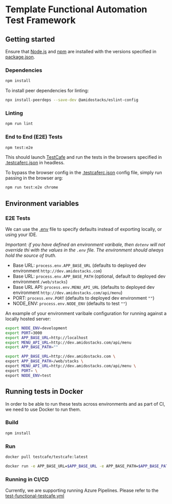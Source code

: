 # Template Functional Automation Test Framework

## Getting started

Ensure that [Node.js](https://nodejs.org/) and [npm](https://www.npmjs.com/) are installed with the versions specified in [package.json](./package.json).

### Dependencies

```bash
npm install
```

To install peer dependencies for linting:
```bash
npx install-peerdeps --save-dev @amidostacks/eslint-config
```

### Linting

```bash
npm run lint
```

### End to End (E2E) Tests

```bash
npm test:e2e
```

This should launch [TestCafe](https://devexpress.github.io/testcafe/documentation/getting-started/) and run the tests in the browsers specified in [.testcaferc.json](./.testcaferc.json) in headless.

To bypass the browser config in the [.testcaferc.json](./.testcaferc.json) config file, simply run passing in the browser arg:

```bash
npm run test:e2e chrome
```

## Environment variables

### E2E Tests
We can use the [.env](./.env) file to specify defaults instead of exporting locally, or using your IDE.

_Important: if you have defined an environment varibale, then `dotenv` will not override thi with the values in the `.env` file. The environment should always hold the source of truth._

- Base URL: `process.env.APP_BASE_URL` (defaults to deployed dev environment `http://dev.amidostacks.com`)
- Base URL: `process.env.APP_BASE_PATH` (optional, default to deployed dev environment `/web/stacks`)
- Base URL API: `process.env.MENU_API_URL` (defaults to deployed dev environment `http://dev.amidostacks.com/api/menu`)
- PORT: `process.env.PORT` (defaults to deployed dev environment `""`)
- NODE_ENV: `process.env.NODE_ENV` (defaults to test `""`)

An example of your environment varibale configuration for running against a locally hosted server:
``` bash
export NODE_ENV=development
export PORT=3000
export APP_BASE_URL=http://localhost
export MENU_API_URL=http://dev.amidostacks.com/api/menu
export APP_BASE_PATH=""
```

```bash
export APP_BASE_URL=http://dev.amidostacks.com \
export APP_BASE_PATH=/web/stacks \
export MENU_API_URL=http://dev.amidostacks.com/api/menu \
export PORT= \
export NODE_ENV=test
```

## Running tests in Docker

In order to be able to run these tests across environments and as part of CI, we need to use Docker to run them.

### Build

```bash
npm install
```

### Run
```bash
docker pull testcafe/testcafe:latest
```

```bash
docker run -e APP_BASE_URL=$APP_BASE_URL -e APP_BASE_PATH=$APP_BASE_PATH -e MENU_API_URL=$MENU_API_URL -e NODE_ENV=$NODE_ENV -it -v $(pwd):/tests testcafe/testcafe chromium /tests/**/*.test.cf.ts
```

### Running in CI/CD

Currently, we are supporting running Azure Pipelines. Please refer to the [test-functional-testcafe.yml](https://github.com/amido/stacks-pipeline-templates/blob/feature/cycle2/azDevOps/azure/templates/v2/steps/test-functional-testcafe.yml)
